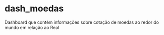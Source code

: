# dash_moedas
Dashboard que contém informações sobre cotação de moedas ao redor do mundo em relação ao Real
